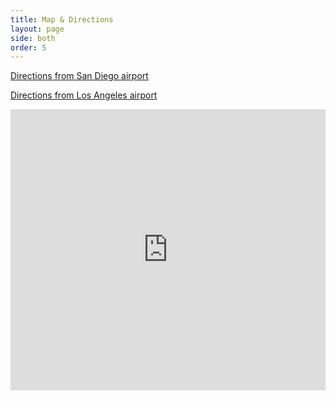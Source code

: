 ```yaml
---
title: Map & Directions
layout: page
side: both
order: 5
---
```


[Directions from San Diego airport](http://maps.google.com/maps?daddr=944+Camino+Del+Mar,+Del+Mar,+CA+92014+(Les+Artistes+Inn+of+Del+Mar)&geocode=Cfk1bB1UlCFcFXnW9gEdNLIC-SHczBZj2AZSXg&dirflg=&saddr=San+Dego+Airport&f=d&hl=en&sll=32.954971,-117.263775&sspn=0.004303,0.006909&cid=6796502314100640988&ie=UTF8&z=11)

[Directions from Los Angeles airport](http://maps.google.com/maps?f=d&source=s_d&saddr=Los+Angeles+Airport&daddr=944+Camino+Del+Mar,+Del+Mar,+CA+92014+(Les+Artistes+Inn+of+Del+Mar)&hl=en&geocode=%3BFXnW9gEdNLIC-SHczBZj2AZSXg&mra=ls&sll=32.83979,-117.21476&sspn=0.275764,0.4422&ie=UTF8&z=9)

<iframe width="100%" height="450" frameborder="0" scrolling="no" marginheight="0" marginwidth="0" src="http://maps.google.com/maps?f=q&amp;source=s_q&amp;hl=en&amp;geocode=&amp;q=944+Camino+Del+Mar&amp;sll=32.95398,-117.263818&amp;sspn=0.006689,0.009656&amp;ie=UTF8&amp;ll=32.964675,-117.259655&amp;spn=0.034566,0.054932&amp;z=14&amp;iwloc=A&amp;output=embed"></iframe>
